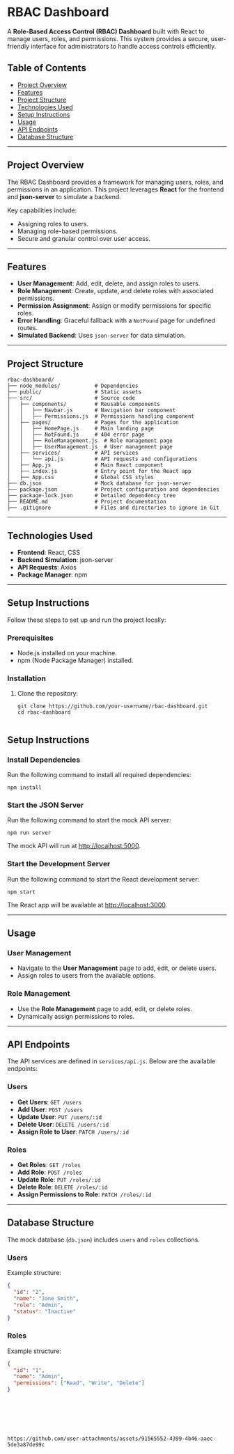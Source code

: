 # RBAC Dashboard

A **Role-Based Access Control (RBAC) Dashboard** built with React to manage users, roles, and permissions. This system provides a secure, user-friendly interface for administrators to handle access controls efficiently.

## Table of Contents

- [Project Overview](#project-overview)
- [Features](#features)
- [Project Structure](#project-structure)
- [Technologies Used](#technologies-used)
- [Setup Instructions](#setup-instructions)
- [Usage](#usage)
- [API Endpoints](#api-endpoints)
- [Database Structure](#database-structure)

---

## Project Overview

The RBAC Dashboard provides a framework for managing users, roles, and permissions in an application. This project leverages **React** for the frontend and **json-server** to simulate a backend.

Key capabilities include:
- Assigning roles to users.
- Managing role-based permissions.
- Secure and granular control over user access.

---

## Features

- **User Management**: Add, edit, delete, and assign roles to users.
- **Role Management**: Create, update, and delete roles with associated permissions.
- **Permission Assignment**: Assign or modify permissions for specific roles.
- **Error Handling**: Graceful fallback with a `NotFound` page for undefined routes.
- **Simulated Backend**: Uses `json-server` for data simulation.

---

## Project Structure
```
rbac-dashboard/
├── node_modules/           # Dependencies
├── public/                 # Static assets
├── src/                    # Source code
│   ├── components/         # Reusable components
│   │   ├── Navbar.js       # Navigation bar component
│   │   ├── Permissions.js  # Permissions handling component
│   ├── pages/              # Pages for the application
│   │   ├── HomePage.js     # Main landing page
│   │   ├── NotFound.js     # 404 error page
│   │   ├── RoleManagement.js  # Role management page
│   │   ├── UserManagement.js  # User management page
│   ├── services/           # API services
│   │   └── api.js          # API requests and configurations
│   ├── App.js              # Main React component
│   ├── index.js            # Entry point for the React app
│   ├── App.css             # Global CSS styles
├── db.json                 # Mock database for json-server
├── package.json            # Project configuration and dependencies
├── package-lock.json       # Detailed dependency tree
├── README.md               # Project documentation
├── .gitignore              # Files and directories to ignore in Git
```


---

## Technologies Used

- **Frontend**: React, CSS
- **Backend Simulation**: json-server
- **API Requests**: Axios
- **Package Manager**: npm

---

## Setup Instructions

Follow these steps to set up and run the project locally:

### Prerequisites

- Node.js installed on your machine.
- npm (Node Package Manager) installed.

### Installation

1. Clone the repository:
   ```
   git clone https://github.com/your-username/rbac-dashboard.git
   cd rbac-dashboard


## Setup Instructions

### Install Dependencies
Run the following command to install all required dependencies:
```
npm install
```

### Start the JSON Server
Run the following command to start the mock API server:
```
npm run server
```
The mock API will run at [http://localhost:5000](http://localhost:5000).

### Start the Development Server
Run the following command to start the React development server:
```
npm start
```
The React app will be available at [http://localhost:3000](http://localhost:3000).

---

## Usage

### User Management
- Navigate to the **User Management** page to add, edit, or delete users.
- Assign roles to users from the available options.

### Role Management
- Use the **Role Management** page to add, edit, or delete roles.
- Dynamically assign permissions to roles.

---

## API Endpoints

The API services are defined in `services/api.js`. Below are the available endpoints:

### Users
- **Get Users**: `GET /users`
- **Add User**: `POST /users`
- **Update User**: `PUT /users/:id`
- **Delete User**: `DELETE /users/:id`
- **Assign Role to User**: `PATCH /users/:id`

### Roles
- **Get Roles**: `GET /roles`
- **Add Role**: `POST /roles`
- **Update Role**: `PUT /roles/:id`
- **Delete Role**: `DELETE /roles/:id`
- **Assign Permissions to Role**: `PATCH /roles/:id`

---

## Database Structure

The mock database (`db.json`) includes `users` and `roles` collections.

### Users
Example structure:
```json
{
  "id": "2",
  "name": "Jane Smith",
  "role": "Admin",
  "status": "Inactive"
}
```

### Roles
Example structure:
```json
{
  "id": "1",
  "name": "Admin",
  "permissions": ["Read", "Write", "Delete"]
}
```
```






https://github.com/user-attachments/assets/91565552-4399-4b46-aaec-5de3a87de99c



